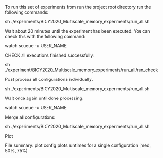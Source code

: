To run this set of experiments from run the project root directory run the following commands:

  sh ./experiments/BICY2020_Multiscale_memory_experiments/run_all.sh

Wait about 20 minutes until the experiment has been executed.
You can check this with the following command:

  watch squeue -u USER_NAME

CHECK all executions finished successfully:

  sh ./experiment/BICY2020_Multiscale_memory_experiments/run_all/run_check

Post process all configurations individually:

  sh ./experiments/BICY2020_Multiscale_memory_experiments/run_all.sh
  
  
Wait once again until done processing:

  watch squeue -u USER_NAME
  
  
Merge all configurations:

  sh ./experiments/BICY2020_Multiscale_memory_experiments/run_all.sh
  
  
Plot 


  File summary:
      plot config plots runtimes for a single configuration (med, 50%, 75%)
